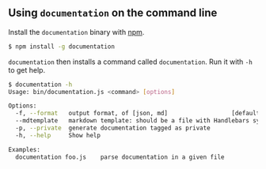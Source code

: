 ## Using `documentation` on the command line

Install the `documentation` binary with [npm](https://www.npmjs.com/).

```sh
$ npm install -g documentation
```

`documentation` then installs a command called `documentation`. Run it with
`-h` to get help.

```sh
$ documentation -h
Usage: bin/documentation.js <command> [options]

Options:
  -f, --format   output format, of [json, md]                  [default: "json"]
  --mdtemplate   markdown template: should be a file with Handlebars syntax
  -p, --private  generate documentation tagged as private
  -h, --help     Show help

Examples:
  documentation foo.js    parse documentation in a given file
```
